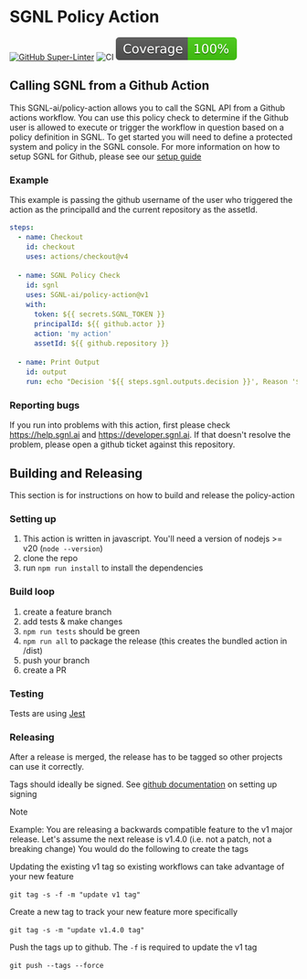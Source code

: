 # SGNL Policy Action

[![GitHub Super-Linter](https://github.com/actions/javascript-action/actions/workflows/linter.yml/badge.svg)](https://github.com/super-linter/super-linter)
![CI](https://github.com/actions/javascript-action/actions/workflows/ci.yml/badge.svg)
![Code Coverage](badges/coverage.svg)

## Calling SGNL from a Github Action
This SGNL-ai/policy-action allows you to call the SGNL API from a Github actions workflow. You can use
this policy check to determine if the Github user is allowed to execute or trigger the workflow in
question based on a policy definition in SGNL. To get started you will need to define a protected system and policy in the SGNL console. For more information on how to setup SGNL for Github, please see our [setup guide](https://help.sgnl.ai/articles/protected-systems/protected-system-github/)

### Example
This example is passing the github username of the user who triggered the action as the principalId and the current repository as the assetId.

```yaml
steps:
  - name: Checkout
    id: checkout
    uses: actions/checkout@v4

  - name: SGNL Policy Check
    id: sgnl
    uses: SGNL-ai/policy-action@v1
    with:
      token: ${{ secrets.SGNL_TOKEN }}
      principalId: ${{ github.actor }}
      action: 'my action'
      assetId: ${{ github.repository }}

  - name: Print Output
    id: output
    run: echo "Decision '${{ steps.sgnl.outputs.decision }}', Reason '${{ steps.sgnl.outputs.reason }}'"
```

### Reporting bugs
If you run into problems with this action, first please check https://help.sgnl.ai and https://developer.sgnl.ai. If that doesn't resolve the problem, please open a github ticket against this repository.

## Building and Releasing

This section is for instructions on how to build and release the policy-action

### Setting up
1. This action is written in javascript. You'll need a version of nodejs >= v20 (`node --version`)
1. clone the repo
1. run `npm run install` to install the dependencies

### Build loop
1. create a feature branch
1. add tests & make changes
1. `npm run tests` should be green
1. `npm run all` to package the release (this creates the bundled action in /dist)
1. push your branch
1. create a PR

### Testing
Tests are using [Jest](https://jestjs.io/)

### Releasing
After a release is merged, the release has to be tagged so other projects can use it correctly.

Tags should ideally be signed. See [github documentation](https://docs.github.com/en/authentication/managing-commit-signature-verification/telling-git-about-your-signing-key) on setting up signing

> [!NOTE]
> Example: You are releasing a backwards compatible feature to the v1 major release.
> Let's assume the next release is v1.4.0 (i.e. not a patch, not a breaking change)
> You would do the following to create the tags

Updating the existing v1 tag so existing workflows can take advantage of your new feature

`git tag -s -f -m "update v1 tag"`

Create a new tag to track your new feature more specifically

`git tag -s -m "update v1.4.0 tag"`

Push the tags up to github. The `-f` is required to update the v1 tag

`git push --tags --force`
